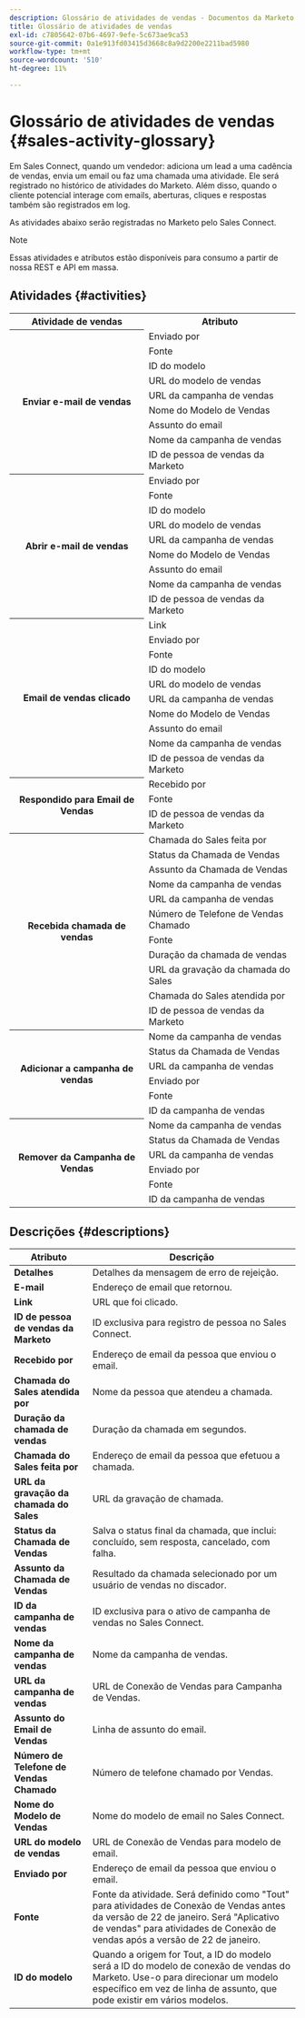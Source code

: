 ```yaml
---
description: Glossário de atividades de vendas - Documentos da Marketo - Documentação do produto
title: Glossário de atividades de vendas
exl-id: c7805642-07b6-4697-9efe-5c673ae9ca53
source-git-commit: 0a1e913fd03415d3668c8a9d2200e2211bad5980
workflow-type: tm+mt
source-wordcount: '510'
ht-degree: 11%

---
```


# Glossário de atividades de vendas {#sales-activity-glossary}

Em Sales Connect, quando um vendedor: adiciona um lead a uma cadência de vendas, envia um email ou faz uma chamada uma atividade. Ele será registrado no histórico de atividades do Marketo. Além disso, quando o cliente potencial interage com emails, aberturas, cliques e respostas também são registrados em log.

As atividades abaixo serão registradas no Marketo pelo Sales Connect.

>[!NOTE]
>
>Essas atividades e atributos estão disponíveis para consumo a partir de nossa REST e API em massa.

## Atividades {#activities}

<table>
 <tr>
  <th>Atividade de vendas</th>
  <th>Atributo</th>
 </tr>
 <tr>
  <th rowspan="9">Enviar e-mail de vendas</th>
  <td>Enviado por</td>
 </tr>
 <tr>
  <td>Fonte</td>
 </tr>
 <tr>
  <td>ID do modelo</td>
 </tr>
 <tr>
  <td>URL do modelo de vendas</td>
 </tr>
 <tr>
  <td>URL da campanha de vendas</td>
 </tr>
 <tr>
  <td>Nome do Modelo de Vendas</td>
 </tr>
 <tr>
  <td>Assunto do email</td>
 </tr>
 <tr>
  <td>Nome da campanha de vendas</td>
 </tr>
 <tr>
  <td>ID de pessoa de vendas da Marketo</td>
 </tr>
 <tr>
  <th rowspan="9">Abrir e-mail de vendas</th>
  <td>Enviado por</td>
 </tr>
 <tr>
  <td>Fonte</td>
 </tr>
 <tr>
  <td>ID do modelo</td>
 </tr>
 <tr>
  <td>URL do modelo de vendas</td>
 </tr>
 <tr>
  <td>URL da campanha de vendas</td>
 </tr>
 <tr>
  <td>Nome do Modelo de Vendas</td>
 </tr>
 <tr>
  <td>Assunto do email</td>
 </tr>
 <tr>
  <td>Nome da campanha de vendas</td>
 </tr>
 <tr>
  <td>ID de pessoa de vendas da Marketo</td>
 </tr>
 <tr>
  <th rowspan="10">Email de vendas clicado</th>
  <td>Link</td>
 </tr>
 <tr>
  <td>Enviado por</td>
 </tr>
 <tr>
  <td>Fonte</td>
 </tr>
 <tr>
  <td>ID do modelo</td>
 </tr>
 <tr>
  <td>URL do modelo de vendas</td>
 </tr>
 <tr>
  <td>URL da campanha de vendas</td>
 </tr>
 <tr>
  <td>Nome do Modelo de Vendas</td>
 </tr>
 <tr>
  <td>Assunto do email</td>
 </tr>
 <tr>
  <td>Nome da campanha de vendas</td>
 </tr>
 <tr>
  <td>ID de pessoa de vendas da Marketo</td>
 </tr>
<tr>
  <th rowspan="3">Respondido para Email de Vendas</th>
  <td>Recebido por</td>
 </tr>
 <tr>
  <td>Fonte</td>
 </tr>
 <tr>
  <td>ID de pessoa de vendas da Marketo</td>
 </tr>
 <tr>
  <th rowspan="11">Recebida chamada de vendas</th>
  <td>Chamada do Sales feita por</td>
 </tr>
 <tr>
  <td>Status da Chamada de Vendas</td>
 </tr>
 <tr>
  <td>Assunto da Chamada de Vendas</td>
 </tr>
 <tr>
  <td>Nome da campanha de vendas</td>
 </tr>
 <tr>
  <td>URL da campanha de vendas</td>
 </tr>
 <tr>
  <td>Número de Telefone de Vendas Chamado</td>
 </tr>
 <tr>
  <td>Fonte</td>
 </tr>
 <tr>
  <td>Duração da chamada de vendas</td>
 </tr>
 <tr>
  <td>URL da gravação da chamada do Sales</td>
 </tr>
  <tr>
  <td>Chamada do Sales atendida por</td>
 </tr>
 <tr>
  <td>ID de pessoa de vendas da Marketo</td>
 </tr>
 <tr>
  <th rowspan="6">Adicionar a campanha de vendas</th>
  <td>Nome da campanha de vendas</td>
 </tr>
 <tr>
  <td>Status da Chamada de Vendas</td>
 </tr>
 <tr>
  <td>URL da campanha de vendas</td>
 </tr>
 <tr>
  <td>Enviado por</td>
 </tr>
 <tr>
  <td>Fonte</td>
 </tr>
 <tr>
  <td>ID da campanha de vendas</td>
 </tr>
 <tr>
  <th rowspan="6">Remover da Campanha de Vendas</th>
  <td>Nome da campanha de vendas</td>
 </tr>
 <tr>
  <td>Status da Chamada de Vendas</td>
 </tr>
 <tr>
  <td>URL da campanha de vendas</td>
 </tr>
 <tr>
  <td>Enviado por</td>
 </tr>
 <tr>
  <td>Fonte</td>
 </tr>
 <tr>
  <td>ID da campanha de vendas</td>
 </tr>
</table>

## Descrições {#descriptions}

<table> 
 <tr>
  <th>Atributo</th>
  <th>Descrição</th>
 </tr>
 <tbody> 
 <tr> 
   <td><strong>Detalhes</strong></td> 
   <td>Detalhes da mensagem de erro de rejeição.</td> 
  </tr> 
  <tr> 
   <td><strong>E-mail</strong></td> 
   <td>Endereço de email que retornou.</td> 
  </tr> 
  <tr> 
   <td><strong>Link</strong></td> 
   <td>URL que foi clicado.</td> 
  </tr> 
  <tr> 
   <td><strong>ID de pessoa de vendas da Marketo</strong></td> 
   <td>ID exclusiva para registro de pessoa no Sales Connect.</td> 
  </tr> 
  <tr> 
   <td><strong>Recebido por</strong></td> 
   <td>Endereço de email da pessoa que enviou o email.</td> 
  </tr>
  <tr> 
   <td><strong>Chamada do Sales atendida por</strong></td> 
   <td>Nome da pessoa que atendeu a chamada.</td> 
  </tr>
  <tr> 
   <td><strong>Duração da chamada de vendas</strong></td> 
   <td>Duração da chamada em segundos.</td> 
  </tr>
  <tr> 
   <td><strong>Chamada do Sales feita por</strong></td> 
   <td>Endereço de email da pessoa que efetuou a chamada.</td> 
  </tr>
  <tr> 
   <td><strong>URL da gravação da chamada do Sales</strong></td> 
   <td>URL da gravação de chamada.</td> 
  </tr>
  <tr> 
   <td><strong>Status da Chamada de Vendas</strong></td> 
   <td>Salva o status final da chamada, que inclui: concluído, sem resposta, cancelado, com falha.</td> 
  </tr>
  <tr> 
   <td><strong>Assunto da Chamada de Vendas</strong></td> 
   <td>Resultado da chamada selecionado por um usuário de vendas no discador.</td> 
  </tr>
  <tr> 
   <td><strong>ID da campanha de vendas</strong></td> 
   <td>ID exclusiva para o ativo de campanha de vendas no Sales Connect.</td> 
  </tr>
  <tr> 
   <td><strong>Nome da campanha de vendas</strong></td> 
   <td>Nome da campanha de vendas.</td> 
  </tr>
  <tr> 
   <td><strong>URL da campanha de vendas</strong></td> 
   <td>URL de Conexão de Vendas para Campanha de Vendas.</td> 
  </tr>
  <tr> 
   <td><strong>Assunto do Email de Vendas</strong></td> 
   <td>Linha de assunto do email.</td> 
  </tr>
  <tr> 
   <td><strong>Número de Telefone de Vendas Chamado</strong></td> 
   <td>Número de telefone chamado por Vendas.</td> 
  </tr>
  <tr> 
   <td><strong>Nome do Modelo de Vendas</strong></td> 
   <td>Nome do modelo de email no Sales Connect.</td> 
  </tr>
  <tr> 
   <td><strong>URL do modelo de vendas</strong></td> 
   <td>URL de Conexão de Vendas para modelo de email.</td> 
  </tr>
  <tr> 
   <td><strong>Enviado por</strong></td>
   <td>Endereço de email da pessoa que enviou o email.</td> 
  </tr> 
  <tr> 
   <td><strong>Fonte</strong></td> 
   <td>Fonte da atividade. Será definido como "Tout" para atividades de Conexão de Vendas antes da versão de 22 de janeiro. Será "Aplicativo de vendas" para atividades de Conexão de vendas após a versão de 22 de janeiro.</td>
  </tr> 
  <tr> 
   <td><strong>ID do modelo</strong></td> 
   <td>Quando a origem for Tout, a ID do modelo será a ID do modelo de conexão de vendas do Marketo. Use-o para direcionar um modelo específico em vez de linha de assunto, que pode existir em vários modelos.
</td> 
  </tr> 
 </tbody> 
</table>
